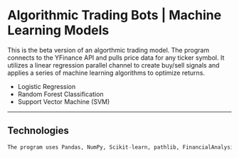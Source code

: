 # Algorithmic Trading Bots | Machine Learning Models

This is the beta version of an algorthmic trading model. The program connects to the YFinance API and pulls price data for any ticker symbol. It utilizes a linear regression parallel channel to create buy/sell signals and applies a series of machine learning algorithms to optimize returns.

* Logistic Regression
* Random Forest Classification
* Support Vector Machine (SVM)


---

## Technologies

```python
The program uses Pandas, NumPy, Scikit-learn, pathlib, FinancialAnalysis libraries. 
```
